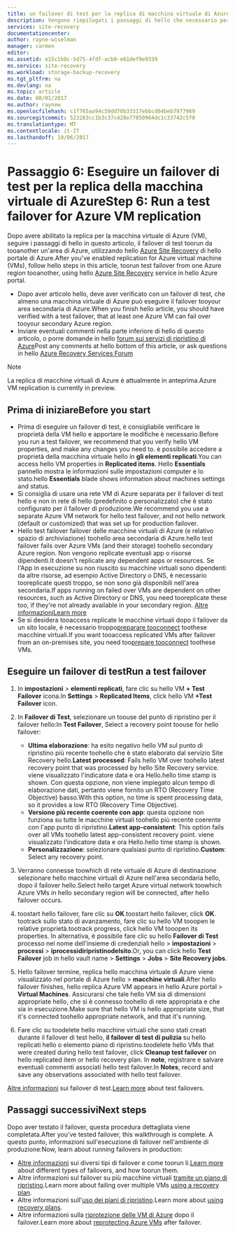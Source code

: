 ```yaml
---
title: un failover di test per la replica di macchina virtuale di Azure con Azure Site Recovery aaaRun | Documenti Microsoft
description: Vengono riepilogati i passaggi di hello che necessario per l'esecuzione di un failover di test per le macchine virtuali di Azure la replica con area di Azure tooanother hello Azure Site Recovery di servizio.
services: site-recovery
documentationcenter: 
author: rayne-wiselman
manager: carmon
editor: 
ms.assetid: e15c1b0c-5d75-4fdf-acb0-e61def9e9339
ms.service: site-recovery
ms.workload: storage-backup-recovery
ms.tgt_pltfrm: na
ms.devlang: na
ms.topic: article
ms.date: 08/01/2017
ms.author: raynew
ms.openlocfilehash: c1f765aa94c59dd70b33317ebbcd04beb7977969
ms.sourcegitcommit: 523283cc1b3c37c428e77850964dc1c33742c5f0
ms.translationtype: MT
ms.contentlocale: it-IT
ms.lasthandoff: 10/06/2017
---
```

# <a name="step-6-run-a-test-failover-for-azure-vm-replication"></a><span data-ttu-id="532fe-103">Passaggio 6: Eseguire un failover di test per la replica della macchina virtuale di Azure</span><span class="sxs-lookup"><span data-stu-id="532fe-103">Step 6: Run a test failover for Azure VM replication</span></span>

<span data-ttu-id="532fe-104">Dopo avere abilitato la replica per la macchina virtuale di Azure (VM), seguire i passaggi di hello in questo articolo, il failover di test toorun da tooanother un'area di Azure, utilizzando hello [Azure Site Recovery](site-recovery-overview.md) di hello portale di Azure.</span><span class="sxs-lookup"><span data-stu-id="532fe-104">After you've enabled replication for Azure virtual machine (VMs), follow hello steps in this article, toorun test failover from one Azure region tooanother, using hello [Azure Site Recovery](site-recovery-overview.md) service in hello Azure portal.</span></span>

- <span data-ttu-id="532fe-105">Dopo aver articolo hello, deve aver verificato con un failover di test, che almeno una macchina virtuale di Azure può eseguire il failover tooyour area secondaria di Azure.</span><span class="sxs-lookup"><span data-stu-id="532fe-105">When you finish hello article, you should have verified with a test failover, that at least one Azure VM can fail over tooyour secondary Azure region.</span></span> 
- <span data-ttu-id="532fe-106">Inviare eventuali commenti nella parte inferiore di hello di questo articolo, o porre domande in hello [forum sui servizi di ripristino di Azure](https://social.msdn.microsoft.com/forums/azure/home?forum=hypervrecovmgr)</span><span class="sxs-lookup"><span data-stu-id="532fe-106">Post any comments at hello bottom of this article, or ask questions in hello [Azure Recovery Services Forum](https://social.msdn.microsoft.com/forums/azure/home?forum=hypervrecovmgr)</span></span>

>[!NOTE]
>
> <span data-ttu-id="532fe-107">La replica di macchine virtuali di Azure è attualmente in anteprima.</span><span class="sxs-lookup"><span data-stu-id="532fe-107">Azure VM replication is currently in preview.</span></span>


## <a name="before-you-start"></a><span data-ttu-id="532fe-108">Prima di iniziare</span><span class="sxs-lookup"><span data-stu-id="532fe-108">Before you start</span></span>

- <span data-ttu-id="532fe-109">Prima di eseguire un failover di test, è consigliabile verificare le proprietà della VM hello e apportare le modifiche è necessario.</span><span class="sxs-lookup"><span data-stu-id="532fe-109">Before you run a test failover, we recommend that you verify hello VM properties, and make any changes you need to.</span></span> <span data-ttu-id="532fe-110">è possibile accedere a proprietà della macchina virtuale hello in **gli elementi replicati**.</span><span class="sxs-lookup"><span data-stu-id="532fe-110">You can access hello VM properties in **Replicated items**.</span></span> <span data-ttu-id="532fe-111">Hello **Essentials** pannello mostra le informazioni sulle impostazioni computer e lo stato.</span><span class="sxs-lookup"><span data-stu-id="532fe-111">hello **Essentials** blade shows information about machines settings and status.</span></span>
- <span data-ttu-id="532fe-112">Si consiglia di usare una rete VM di Azure separata per il failover di test hello e non in rete di hello (predefinito o personalizzato) che è stato configurato per il failover di produzione.</span><span class="sxs-lookup"><span data-stu-id="532fe-112">We recommend you use a separate Azure VM network for hello test failover, and not hello network (default or customized) that was set up for production failover.</span></span>
- <span data-ttu-id="532fe-113">Hello test failover failover delle macchine virtuali di Azure (e relativo spazio di archiviazione) toohello area secondaria di Azure.</span><span class="sxs-lookup"><span data-stu-id="532fe-113">hello test failover fails over Azure VMs (and their storage) toohello secondary Azure region.</span></span> <span data-ttu-id="532fe-114">Non vengono replicate eventuali app o risorse dipendenti.</span><span class="sxs-lookup"><span data-stu-id="532fe-114">It doesn't replicate any dependent apps or resources.</span></span> <span data-ttu-id="532fe-115">Se l'App in esecuzione su non riuscito su macchine virtuali sono dipendenti da altre risorse, ad esempio Active Directory o DNS, è necessario tooreplicate questi troppo, se non sono già disponibili nell'area secondaria.</span><span class="sxs-lookup"><span data-stu-id="532fe-115">If apps running on failed over VMs are dependent on other resources, such as Active Directory or DNS, you need tooreplicate these too, if they're not already available in your secondary region.</span></span> [<span data-ttu-id="532fe-116">Altre informazioni</span><span class="sxs-lookup"><span data-stu-id="532fe-116">Learn more</span></span>](site-recovery-test-failover-to-azure.md#prepare-active-directory-and-dns)
- <span data-ttu-id="532fe-117">Se si desidera tooaccess replicate le macchine virtuali dopo il failover da un sito locale, è necessario troppo[preparare tooconnect](site-recovery-test-failover-to-azure.md#prepare-to-connect-to-azure-vms-after-failover) toothese macchine virtuali.</span><span class="sxs-lookup"><span data-stu-id="532fe-117">If you want tooaccess replicated VMs after failover from an on-premises site, you need too[prepare tooconnect](site-recovery-test-failover-to-azure.md#prepare-to-connect-to-azure-vms-after-failover) toothese VMs.</span></span>

## <a name="run-a-test-failover"></a><span data-ttu-id="532fe-118">Eseguire un failover di test</span><span class="sxs-lookup"><span data-stu-id="532fe-118">Run a test failover</span></span>

1. <span data-ttu-id="532fe-119">In **impostazioni** > **elementi replicati**, fare clic su hello VM **+ Test Failover** icona.</span><span class="sxs-lookup"><span data-stu-id="532fe-119">In **Settings** > **Replicated Items**, click hello VM **+Test Failover** icon.</span></span> 

2. <span data-ttu-id="532fe-120">In **Failover di Test**, selezionare un toouse del punto di ripristino per il failover hello:</span><span class="sxs-lookup"><span data-stu-id="532fe-120">In **Test Failover**, Select a recovery point toouse for hello failover:</span></span>

    - <span data-ttu-id="532fe-121">**Ultima elaborazione**: ha esito negativo hello VM sul punto di ripristino più recente toohello che è stato elaborato dal servizio Site Recovery hello.</span><span class="sxs-lookup"><span data-stu-id="532fe-121">**Latest processed**: Fails hello VM over toohello latest recovery point that was processed by hello Site Recovery service.</span></span> <span data-ttu-id="532fe-122">viene visualizzato l'indicatore data e ora Hello.</span><span class="sxs-lookup"><span data-stu-id="532fe-122">hello time stamp is shown.</span></span> <span data-ttu-id="532fe-123">Con questa opzione, non viene impiegato alcun tempo di elaborazione dati, pertanto viene fornito un RTO (Recovery Time Objective) basso.</span><span class="sxs-lookup"><span data-stu-id="532fe-123">With this option, no time is spent processing data, so it provides a low RTO (Recovery Time Objective).</span></span>
    - <span data-ttu-id="532fe-124">**Versione più recente coerente con app**: questa opzione non funziona su tutte le macchine virtuali toohello più recente coerente con l'app punto di ripristino.</span><span class="sxs-lookup"><span data-stu-id="532fe-124">**Latest app-consistent**: This option fails over all VMs toohello latest app-consistent recovery point.</span></span> <span data-ttu-id="532fe-125">viene visualizzato l'indicatore data e ora Hello.</span><span class="sxs-lookup"><span data-stu-id="532fe-125">hello time stamp is shown.</span></span> 
    - <span data-ttu-id="532fe-126">**Personalizzazione**: selezionare qualsiasi punto di ripristino.</span><span class="sxs-lookup"><span data-stu-id="532fe-126">**Custom**: Select any recovery point.</span></span>
 
3. <span data-ttu-id="532fe-127">Verranno connesse toowhich di rete virtuale di Azure di destinazione selezionare hello macchine virtuali di Azure nell'area secondaria hello, dopo il failover hello.</span><span class="sxs-lookup"><span data-stu-id="532fe-127">Select hello target Azure virtual network toowhich Azure VMs in hello secondary region will be connected, after hello failover occurs.</span></span>
4. <span data-ttu-id="532fe-128">toostart hello failover, fare clic su **OK**.</span><span class="sxs-lookup"><span data-stu-id="532fe-128">toostart hello failover, click **OK**.</span></span> <span data-ttu-id="532fe-129">tootrack sullo stato di avanzamento, fare clic su hello VM tooopen le relative proprietà.</span><span class="sxs-lookup"><span data-stu-id="532fe-129">tootrack progress, click hello VM tooopen its properties.</span></span> <span data-ttu-id="532fe-130">In alternativa, è possibile fare clic su hello **Failover di Test** processo nel nome dell'insieme di credenziali hello > **impostazioni** > **processi** > **iprocessidiripristinodelsito**.</span><span class="sxs-lookup"><span data-stu-id="532fe-130">Or, you can click hello **Test Failover** job in hello vault name > **Settings** > **Jobs** > **Site Recovery jobs**.</span></span>
5. <span data-ttu-id="532fe-131">Hello failover termine, replica hello macchina virtuale di Azure viene visualizzato nel portale di Azure hello > **macchine virtuali**.</span><span class="sxs-lookup"><span data-stu-id="532fe-131">After hello failover finishes, hello replica Azure VM appears in hello Azure portal > **Virtual Machines**.</span></span> <span data-ttu-id="532fe-132">Assicurarsi che tale hello VM sia di dimensioni appropriate hello, che si è connesso toohello di rete appropriata e che sia in esecuzione.</span><span class="sxs-lookup"><span data-stu-id="532fe-132">Make sure that hello VM is hello appropriate size, that it's connected toohello appropriate network, and that it's running.</span></span>
6. <span data-ttu-id="532fe-133">Fare clic su toodelete hello macchine virtuali che sono stati creati durante il failover di test hello, **il failover di test di pulizia** su hello replicati hello o elemento piano di ripristino.</span><span class="sxs-lookup"><span data-stu-id="532fe-133">toodelete hello VMs that were created during hello test failover, click **Cleanup test failover** on hello replicated item or hello recovery plan.</span></span> <span data-ttu-id="532fe-134">In **note**, registrare e salvare eventuali commenti associati hello test failover.</span><span class="sxs-lookup"><span data-stu-id="532fe-134">In **Notes**, record and save any observations associated with hello test failover.</span></span> 

<span data-ttu-id="532fe-135">[Altre informazioni](site-recovery-test-failover-to-azure.md) sui failover di test.</span><span class="sxs-lookup"><span data-stu-id="532fe-135">[Learn more](site-recovery-test-failover-to-azure.md) about test failovers.</span></span>

## <a name="next-steps"></a><span data-ttu-id="532fe-136">Passaggi successivi</span><span class="sxs-lookup"><span data-stu-id="532fe-136">Next steps</span></span>

<span data-ttu-id="532fe-137">Dopo aver testato il failover, questa procedura dettagliata viene completata.</span><span class="sxs-lookup"><span data-stu-id="532fe-137">After you've tested failover, this walkthrough is complete.</span></span> <span data-ttu-id="532fe-138">A questo punto, informazioni sull'esecuzione di failover nell'ambiente di produzione:</span><span class="sxs-lookup"><span data-stu-id="532fe-138">Now, learn about running failovers in production:</span></span>

- <span data-ttu-id="532fe-139">[Altre informazioni](site-recovery-failover.md) sui diversi tipi di failover e come toorun li.</span><span class="sxs-lookup"><span data-stu-id="532fe-139">[Learn more](site-recovery-failover.md) about different types of failovers, and how toorun them.</span></span>
- <span data-ttu-id="532fe-140">Altre informazioni sul failover su più macchine virtuali [tramite un piano di ripristino](site-recovery-create-recovery-plans.md).</span><span class="sxs-lookup"><span data-stu-id="532fe-140">Learn more about failing over multiple VMs [using a recovery plan](site-recovery-create-recovery-plans.md).</span></span>
- <span data-ttu-id="532fe-141">Altre informazioni sull'[uso dei piani di ripristino](site-recovery-create-recovery-plans.md).</span><span class="sxs-lookup"><span data-stu-id="532fe-141">Learn more about [using recovery plans](site-recovery-create-recovery-plans.md).</span></span>
- <span data-ttu-id="532fe-142">Altre informazioni sulla [riprotezione delle VM di Azure](site-recovery-how-to-reprotect.md) dopo il failover.</span><span class="sxs-lookup"><span data-stu-id="532fe-142">Learn more about [reprotecting Azure  VMs](site-recovery-how-to-reprotect.md) after failover.</span></span>

